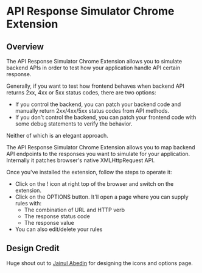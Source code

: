 # API Response Simulator Chrome Extension

## Overview
The API Response Simulator Chrome Extension allows you to simulate backend APIs in order to test how your application handle API certain response.

Generally, if you want to test how frontend behaves when backend API returns 2xx, 4xx or 5xx status codes, there are two options:
- If you control the backend, you can patch your backend code and manually return 2xx/4xx/5xx status codes from API methods.
- If you don't control the backend, you can patch your frontend code with some debug statements to verify the behavior.

Neither of which is an elegant approach.

The API Response Simulator Chrome Extension allows you to map backend API endpoints to the responses you want to simulate for your application.
Internally it patches browser's native XMLHttpRequest API.

Once you've installed the extension, follow the steps to operate it:
- Click on the ! icon at right top of the browser and switch on the extension.
- Click on the OPTIONS button. It'll open a page where you can supply rules with:
  - The combination of URL and HTTP verb
  - The response status code
  - The response value
- You can also edit/delete your rules

## Design Credit
Huge shout out to [Jainul Abedin](https://www.linkedin.com/in/jainul-abedin-4148b816) for designing the icons and options page.
